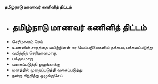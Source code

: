 **தமிழ்நாடு மாணவர் கணினித் திட்டம்**
- # தமிழ்நாடு மாணவர் கணினித் திட்டம்
- செரிமானம் செய்
- உணவின் சாரத்தை வயிற்றினள் ஈர வெப்பநிலைகளில் தக்கபடி பக்கவப்படுத்து
- வயிற்றிற் செரிமானமாகு.
- பக்குவமாகு
- வகைப்படுத்தி ஒழுங்காக்கு
- மனத்தில் முறைப்படுத்தி வகைப்படுத்து
- நன்கு சிந்தித்து ஒழுங்குசெய்.

